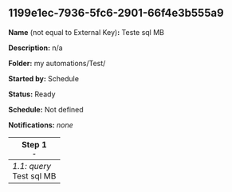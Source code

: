 ## 1199e1ec-7936-5fc6-2901-66f4e3b555a9

**Name** (not equal to External Key)**:** Teste sql MB

**Description:** n/a

**Folder:** my automations/Test/

**Started by:** Schedule

**Status:** Ready

**Schedule:** Not defined

**Notifications:** _none_


| Step 1<br>_<small>-</small>_ |
| --- |
| _1.1: query_<br>Test sql MB |
